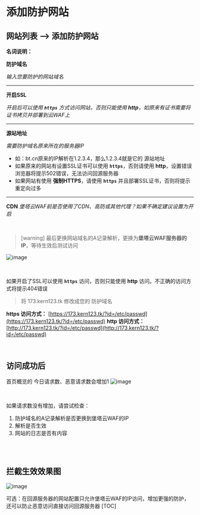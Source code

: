 # **添加防护网站**

## **网站列表 --> 添加防护网站**
**名词说明：**


**防护域名**

 *输入您要防护的网站域名*
*****

**开启SSL**

  *开启后可以使用 **`https`** 方式访问网站，否则只能使用 **http**，如原来有证书需要将证书拷贝并部署到云WAF上*
*****

**源站地址**

*需要防护域名原来所在的服务器IP*
* 如：bt.cn原来的IP解析在1.2.3.4，那么1.2.3.4就是它的 源站地址
* 如果原来的网站有设置SSL证书可以使用 **`https`**，否则请使用 **http**，设置错误浏览器将提示502错误，无法访问回源服务器
* 如果网站有使用 **强制HTTPS**，请使用 **`https`** 并且部署SSL证书，否则将提示重定向过多
*****

**CDN**
*堡塔云WAF前是否使用了CDN、高防或其他代理？如果不确定建议设置为开启*

<br/>

>[warning]  最后更换网站域名的A记录解析，更换为**堡塔云WAF服务器的IP**，等待生效后测试访问

![image](https://github.com/aaPanel/BT-WAF/assets/31841517/7ae9cae9-525c-4ccf-986d-077721c93631)

<br/>

如果开启了SSL可以使用 **`https`** 访问，否则只能使用 **http** 访问。不正确的访问方式将提示404错误
> 将 173.kern123.tk 修改成您的 防护域名

**https 访问方式：**
[https://173.kern123.tk/?id=/etc/passwd](https://173.kern123.tk/?id=/etc/passwd)
**http 访问方式：**
[http://173.kern123.tk/?id=/etc/passwd](http://173.kern123.tk/?id=/etc/passwd)

<br/>

## **访问成功后**
首页概览的   今日请求数、恶意请求数会增加1
![image](https://github.com/aaPanel/BT-WAF/assets/31841517/6c18c68e-52b6-4363-ad7b-c8d45746def8)

<br/>

如果请求数没有增加，请尝试检查：
1. 防护域名的A记录解析是否更换到堡塔云WAF的IP
2. 解析是否生效
3. 网站的日志是否有内容

<br/>
<br/>

## **拦截生效效果图**
![image](https://github.com/aaPanel/BT-WAF/assets/31841517/8af4b89a-8ab7-4d2b-8f88-b14b138aeac9)

可选：在回源服务器的网站配置只允许堡塔云WAF的IP访问，增加更强的防护，还可以防止恶意访问直接访问回源服务器
[TOC]
